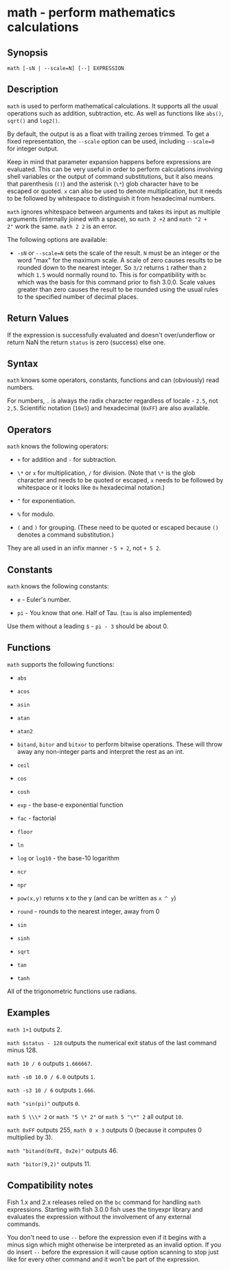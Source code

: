 # math - perform mathematics calculations

## Synopsis

```
math [-sN | --scale=N] [--] EXPRESSION
```

## Description

`math` is used to perform mathematical calculations. It supports all the usual operations such as addition, subtraction, etc. As well as functions like `abs()`, `sqrt()` and `log2()`.

By default, the output is as a float with trailing zeroes trimmed. To get a fixed representation, the `--scale` option can be used, including `--scale=0` for integer output.

Keep in mind that parameter expansion happens before expressions are evaluated. This can be very useful in order to perform calculations involving shell variables or the output of command substitutions, but it also means that parenthesis (`()`) and the asterisk (`\*`) glob character have to be escaped or quoted. `x` can also be used to denote multiplication, but it needs to be followed by whitespace to distinguish it from hexadecimal numbers.

`math` ignores whitespace between arguments and takes its input as multiple arguments (internally joined with a space), so `math 2 +2` and `math "2 +    2"` work the same. `math 2 2` is an error.

The following options are available:


* `-sN` or `--scale=N` sets the scale of the result. `N` must be an integer or the word "max" for the maximum scale. A scale of zero causes results to be rounded down to the nearest integer. So `3/2` returns `1` rather than `2` which `1.5` would normally round to. This is for compatibility with `bc` which was the basis for this command prior to fish 3.0.0. Scale values greater than zero causes the result to be rounded using the usual rules to the specified number of decimal places.

## Return Values

If the expression is successfully evaluated and doesn't over/underflow or return NaN the return `status` is zero (success) else one.

## Syntax

`math` knows some operators, constants, functions and can (obviously) read numbers.

For numbers, `.` is always the radix character regardless of locale - `2.5`, not `2,5`. Scientific notation (`10e5`) and hexadecimal (`0xFF`) are also available.

## Operators

`math` knows the following operators:


* `+` for addition and `-` for subtraction.


* `\*` or `x` for multiplication, `/` for division. (Note that `\*` is the glob character and needs to be quoted or escaped, `x` needs to be followed by whitespace or it looks like `0x` hexadecimal notation.)


* `^` for exponentiation.


* `%` for modulo.


* `(` and `)` for grouping. (These need to be quoted or escaped because `()` denotes a command substitution.)

They are all used in an infix manner - `5 + 2`, not `+ 5 2`.

## Constants

`math` knows the following constants:


* `e` - Euler's number.


* `pi` - You know that one. Half of Tau. (`tau` is also implemented)

Use them without a leading `$` - `pi - 3` should be about 0.

## Functions

`math` supports the following functions:


* `abs`


* `acos`


* `asin`


* `atan`


* `atan2`


* `bitand`, `bitor` and `bitxor` to perform bitwise operations. These will throw away any non-integer parts and interpret the rest as an int.


* `ceil`


* `cos`


* `cosh`


* `exp` - the base-e exponential function


* `fac` - factorial


* `floor`


* `ln`


* `log` or `log10` - the base-10 logarithm


* `ncr`


* `npr`


* `pow(x,y)` returns x to the y (and can be written as `x ^ y`)


* `round` - rounds to the nearest integer, away from 0


* `sin`


* `sinh`


* `sqrt`


* `tan`


* `tanh`

All of the trigonometric functions use radians.

## Examples

`math 1+1` outputs 2.

`math $status - 128` outputs the numerical exit status of the last command minus 128.

`math 10 / 6` outputs `1.666667`.

`math -s0 10.0 / 6.0` outputs `1`.

`math -s3 10 / 6` outputs `1.666`.

`math "sin(pi)"` outputs `0`.

`math 5 \\\* 2` or `math "5 \* 2"` or `math 5 "\*" 2` all output `10`.

`math 0xFF` outputs 255, `math 0 x 3` outputs 0 (because it computes 0 multiplied by 3).

`math "bitand(0xFE, 0x2e)"` outputs 46.

`math "bitor(9,2)"` outputs 11.

## Compatibility notes

Fish 1.x and 2.x releases relied on the `bc` command for handling `math` expressions. Starting with fish 3.0.0 fish uses the tinyexpr library and evaluates the expression without the involvement of any external commands.

You don't need to use `--` before the expression even if it begins with a minus sign which might otherwise be interpreted as an invalid option. If you do insert `--` before the expression it will cause option scanning to stop just like for every other command and it won't be part of the expression.

